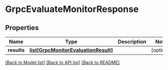 # GrpcEvaluateMonitorResponse

## Properties
Name | Type | Description | Notes
------------ | ------------- | ------------- | -------------
**results** | [**list[GrpcMonitorEvaluationResult]**](GrpcMonitorEvaluationResult.md) |  | [optional] 

[[Back to Model list]](../README.md#documentation-for-models) [[Back to API list]](../README.md#documentation-for-api-endpoints) [[Back to README]](../README.md)


